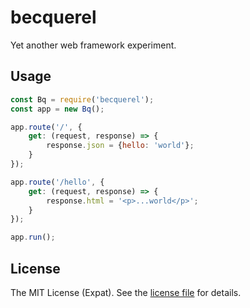 becquerel
=========
Yet another web framework experiment.

Usage
-----
```js
const Bq = require('becquerel');
const app = new Bq();

app.route('/', {
    get: (request, response) => {
        response.json = {hello: 'world'};
    }
});

app.route('/hello', {
    get: (request, response) => {
        response.html = '<p>...world</p>';
    }
});

app.run();
```

License
-------
The MIT License (Expat). See the [license file](LICENSE) for details.